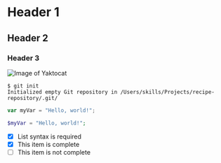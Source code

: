 # Header 1
## Header 2
### Header 3
![Image of Yaktocat](https://octodex.github.com/images/yaktocat.png)
```
$ git init
Initialized empty Git repository in /Users/skills/Projects/recipe-repository/.git/
```
``` javascript
var myVar = "Hello, world!";
```
``` PHP
$myVar = "Hello, world!";
```
- [x] List syntax is required
- [x] This item is complete
- [ ] This item is not complete
